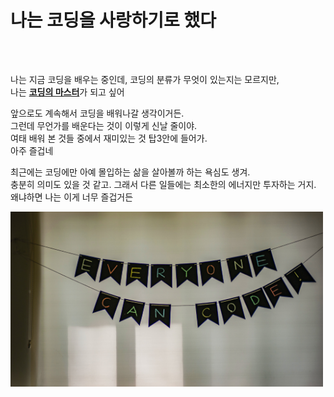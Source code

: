 <h1>나는 코딩을 사랑하기로 했다</h1> <br>
<p style ="margin-top:30px;">
</style>나는 지금 코딩을 배우는 중인데, 코딩의 분류가 무엇이 있는지는 모르지만, <br>나는 <u><strong>코딩의 마스터</strong></u>가 되고 싶어</p>
<p>앞으로도 계속해서 코딩을 배워나갈 생각이거든.<br> 그런데 무언가를 배운다는 것이 이렇게 신날 줄이야.<br> 여태 배워 본 것들 중에서 재미있는 것 탑3안에 들어가.<br> 아주 즐겁네</p>
<p>최근에는 코딩에만 아예 몰입하는 삶을 살아볼까 하는 욕심도 생겨.<br> 충분히 의미도 있을 것 같고. 그래서 다른 일들에는 최소한의 에너지만 투자하는 거지.<br>왜냐하면 나는 이게 너무 즐겁거든 </p>
<img src="everyone.jpg" width="500" height="280">
